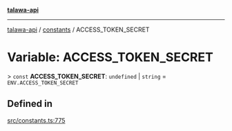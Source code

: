 [**talawa-api**](../../README.md)

***

[talawa-api](../../modules.md) / [constants](../README.md) / ACCESS\_TOKEN\_SECRET

# Variable: ACCESS\_TOKEN\_SECRET

\> `const` **ACCESS\_TOKEN\_SECRET**: `undefined` \| `string` = `ENV.ACCESS_TOKEN_SECRET`

## Defined in

[src/constants.ts:775](https://github.com/PalisadoesFoundation/talawa-api/blob/6bd0fecc1032af2aa70d925c85724d9fec2350f9/src/constants.ts#L775)
